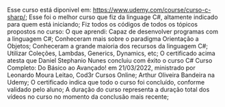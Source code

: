Esse curso está diponivel em: https://www.udemy.com/course/curso-c-sharp/;
Esse foi o melhor curso que fiz da linguage C#, altamente indicado para quem está iniciando;
Fiz todos os códigos de todos os tópicos propostos no curso:
O que aprendi:
Capaz de desenvolver programas com a linguagem C#;
Conheceram mais sobre o paradigma Orientação a Objetos;
Conheceram a grande maioria dos recursos da linguagem C#;
Utilizar Coleções, Lambdas, Generics, Dynamics, etc;
O certificado acima atesta que Daniel Stephanio Nunes concluiu com êxito o curso C# Curso Completo: 
Do Básico ao Avançado! em 21/03/2022, ministrado por Leonardo Moura Leitao, Cod3r Cursos Online;
Arthur Oliveira Bandeira na Udemy;
O certificado indica que todo o curso foi concluído, conforme validado pelo aluno;
A duração do curso representa a duração total dos vídeos no curso no momento da conclusão mais recente;

